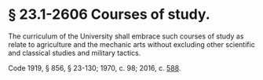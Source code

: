 # § 23.1-2606 Courses of study.

<p>The curriculum of the University shall embrace such courses of study as relate to agriculture and the mechanic arts without excluding other scientific and classical studies and military tactics.</p><p>Code 1919, § 856, § 23-130; 1970, c. 98; 2016, c. <a href='http://lis.virginia.gov/cgi-bin/legp604.exe?161+ful+CHAP0588'>588</a>.</p>